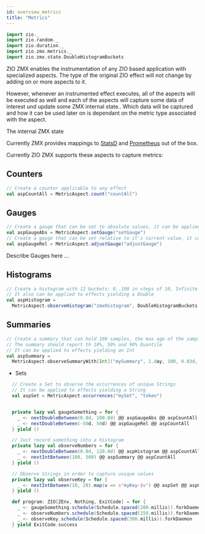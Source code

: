 ```yaml
---
id: overview_metrics
title: "Metrics"
---
```

```scala mdoc:invisible
import zio._
import zio.random._
import zio.duration._
import zio.zmx.metrics._
import zio.zmx.state.DoubleHistogramBuckets
```
ZIO ZMX enables the instrumentation of any ZIO based application with specialized aspects. The type of the original ZIO effect will not change by 
adding on or more aspects to it. 

However, whenever an instrumented effect executes, all of the aspects will be executed as well and each of the 
aspects will capture some data of interest und update some ZMX internal state.. Which data will be captured and how it can be used 
later on is dependant on the metric type associated with the aspect. 

The internal ZMX state 

Currently ZMX provides mappings to [StatsD](https://docs.datadoghq.com/) and [Prometheus](https://prometheus.io/) out of the box. 


Currently ZIO ZMX supports these aspects to capture metrics:

## Counters

```scala mdoc:silent
// Create a counter applicable to any effect
val aspCountAll = MetricAspect.count("countAll")
```

## Gauges

```scala mdoc:silent
// Create a gauge that can be set to absolute values, it can be applied to effects yielding a Double
val aspGaugeAbs = MetricAspect.setGauge("setGauge")
// Create a gauge that can be set relative to it's current value, it can be applied to effects yielding a Double
val aspGaugeRel = MetricAspect.adjustGauge("adjustGauge")
```  
  Describe Gauges here ...

## Histograms

```scala mdoc:silent
// Create a histogram with 12 buckets: 0..100 in steps of 10, Infinite
// It also can be applied to effects yielding a Double
val aspHistogram =
  MetricAspect.observeHistogram("zmxHistogram", DoubleHistogramBuckets.linear(0.0d, 10.0d, 11).boundaries)
```

## Summaries

```scala mdoc:silent
// Create a summary that can hold 100 samples, the max age of the samples is 1 day.
// The summary should report th 10%, 50% and 90% Quantile
// It can be applied to effects yielding an Int
val aspSummary =
  MetricAspect.observeSummaryWith[Int]("mySummary", 1.day, 100, 0.03d, Chunk(0.1, 0.5, 0.9))(_.toDouble)
```

- Sets

```scala mdoc:silent
  // Create a Set to observe the occurrences of unique Strings
  // It can be applied to effects yielding a String
  val aspSet = MetricAspect.occurrences("mySet", "token")
```  

```scala mdoc:invisible

  private lazy val gaugeSomething = for {
    _ <- nextDoubleBetween(0.0d, 100.0d) @@ aspGaugeAbs @@ aspCountAll
    _ <- nextDoubleBetween(-50d, 50d) @@ aspGaugeRel @@ aspCountAll
  } yield ()

  // Just record something into a histogram
  private lazy val observeNumbers = for {
    _ <- nextDoubleBetween(0.0d, 120.0d) @@ aspHistogram @@ aspCountAll
    _ <- nextIntBetween(100, 500) @@ aspSummary @@ aspCountAll
  } yield ()

  // Observe Strings in order to capture unique values
  private lazy val observeKey = for {
    _ <- nextIntBetween(10, 20).map(v => s"myKey-$v") @@ aspSet @@ aspCountAll
  } yield ()

  def program: ZIO[ZEnv, Nothing, ExitCode] = for {
    _ <- gaugeSomething.schedule(Schedule.spaced(200.millis)).forkDaemon
    _ <- observeNumbers.schedule(Schedule.spaced(150.millis)).forkDaemon
    _ <- observeKey.schedule(Schedule.spaced(300.millis)).forkDaemon
  } yield ExitCode.success

```


